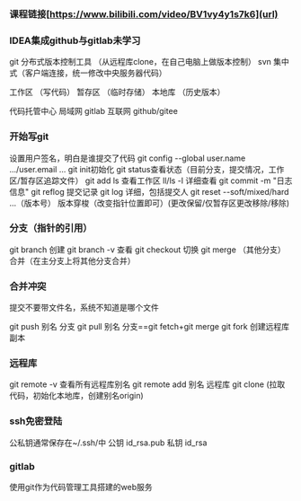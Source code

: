 ### 课程链接[https://www.bilibili.com/video/BV1vy4y1s7k6](url)
### IDEA集成github与gitlab未学习

git 分布式版本控制工具 （从远程库clone，在自己电脑上做版本控制）
svn 集中式（客户端连接，统一修改中央服务器代码） 

工作区 （写代码）
暂存区 （临时存储）
本地库 （历史版本）

代码托管中心
局域网 gitlab
互联网 github/gitee

### 开始写git
设置用户签名，明白是谁提交了代码
git config --global user.name .../user.email ...
git init初始化
git status查看状态（目前分支，提交情况，工作区/暂存区追踪文件）
git add <file>
ls 查看工作区
ll/ls -l 详细查看
git commit -m "日志信息" <file>
git reflog 提交记录
git log 详细，包括提交人
git reset --soft/mixed/hard ...（版本号） 版本穿梭（改变指针位置即可）(更改保留/仅暂存区更改移除/移除)

### 分支（指针的引用）
git branch 创建
git branch -v 查看
git checkout 切换
git merge （其他分支） 合并（在主分支上将其他分支合并）

### 合并冲突
提交不要带文件名，系统不知道是哪个文件

git push 别名 分支
git pull 别名 分支==git fetch+git merge
git fork 创建远程库副本

### 远程库
git remote -v 查看所有远程库别名
git remote add 别名 远程库
git clone (拉取代码，初始化本地库，创建别名origin)

### ssh免密登陆
公私钥通常保存在~/.ssh/中
公钥 id_rsa.pub
私钥 id_rsa

### gitlab
使用git作为代码管理工具搭建的web服务
